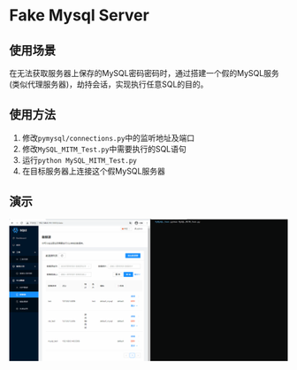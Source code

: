 # Fake Mysql Server
## 使用场景
在无法获取服务器上保存的MySQL密码密码时，通过搭建一个假的MySQL服务(类似代理服务器)，劫持会话，实现执行任意SQL的目的。

## 使用方法
1. 修改`pymysql/connections.py`中的监听地址及端口
2. 修改`MySQL_MITM_Test.py`中需要执行的SQL语句
3. 运行`python MySQL_MITM_Test.py`
4. 在目标服务器上连接这个假MySQL服务器

## 演示
![demo](./demo.gif)

